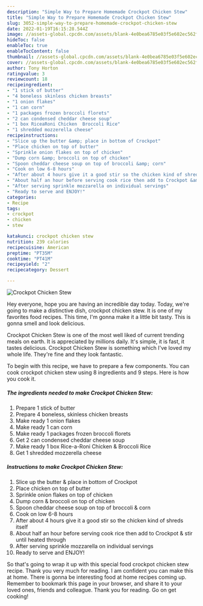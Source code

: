 ```yaml
---
description: "Simple Way to Prepare Homemade Crockpot Chicken Stew"
title: "Simple Way to Prepare Homemade Crockpot Chicken Stew"
slug: 3052-simple-way-to-prepare-homemade-crockpot-chicken-stew
date: 2022-01-19T16:15:28.544Z
image: //assets-global.cpcdn.com/assets/blank-4e0bea6785e03f5e602ec562f230caae08da540cada707380b4fe1bbebba43da.png
hideToc: false
enableToc: true
enableTocContent: false
thumbnail: //assets-global.cpcdn.com/assets/blank-4e0bea6785e03f5e602ec562f230caae08da540cada707380b4fe1bbebba43da.png
cover: //assets-global.cpcdn.com/assets/blank-4e0bea6785e03f5e602ec562f230caae08da540cada707380b4fe1bbebba43da.png
author: Tony Horton
ratingvalue: 3
reviewcount: 18
recipeingredient:
- "1 stick of butter"
- "4 boneless skinless chicken breasts"
- "1 onion flakes"
- "1 can corn"
- "1 packages frozen broccoli florets"
- "2 can condensed cheddar cheese soup"
- "1 box RiceaRoni Chicken  Broccoli Rice"
- "1 shredded mozzerella cheese"
recipeinstructions:
- "Slice up the butter &amp; place in bottom of Crockpot"
- "Place chicken on top of butter"
- "Sprinkle onion flakes on top of chicken"
- "Dump corn &amp; broccoli on top of chicken"
- "Spoon cheddar cheese soup on top of broccoli &amp; corn"
- "Cook on low 6-8 hours"
- "After about 4 hours give it a good stir so the chicken kind of shreds itself"
- "About half an hour before serving cook rice then add to Crockpot &amp; stir until heated through"
- "After serving sprinkle mozzarella on individual servings"
- "Ready to serve and ENJOY!"
categories:
- Recipe
tags:
- crockpot
- chicken
- stew

katakunci: crockpot chicken stew 
nutrition: 239 calories
recipecuisine: American
preptime: "PT35M"
cooktime: "PT41M"
recipeyield: "2"
recipecategory: Dessert

---
```



![Crockpot Chicken Stew](//assets-global.cpcdn.com/assets/blank-4e0bea6785e03f5e602ec562f230caae08da540cada707380b4fe1bbebba43da.png)

Hey everyone, hope you are having an incredible day today. Today, we're going to make a distinctive dish, crockpot chicken stew. It is one of my favorites food recipes. This time, I'm gonna make it a little bit tasty. This is gonna smell and look delicious.



Crockpot Chicken Stew is one of the most well liked of current trending meals on earth. It is appreciated by millions daily. It's simple, it is fast, it tastes delicious. Crockpot Chicken Stew is something which I've loved my whole life. They're fine and they look fantastic.


To begin with this recipe, we have to prepare a few components. You can cook crockpot chicken stew using 8 ingredients and 9 steps. Here is how you cook it.

<!--inarticleads1-->

##### The ingredients needed to make Crockpot Chicken Stew:

1. Prepare 1 stick of butter
1. Prepare 4 boneless, skinless chicken breasts
1. Make ready 1 onion flakes
1. Make ready 1 can corn
1. Make ready 1 packages frozen broccoli florets
1. Get 2 can condensed cheddar cheese soup
1. Make ready 1 box Rice-a-Roni Chicken &amp; Broccoli Rice
1. Get 1 shredded mozzerella cheese




<!--inarticleads2-->

##### Instructions to make Crockpot Chicken Stew:

1. Slice up the butter &amp; place in bottom of Crockpot
1. Place chicken on top of butter
1. Sprinkle onion flakes on top of chicken
1. Dump corn &amp; broccoli on top of chicken
1. Spoon cheddar cheese soup on top of broccoli &amp; corn
1. Cook on low 6-8 hours
1. After about 4 hours give it a good stir so the chicken kind of shreds itself
1. About half an hour before serving cook rice then add to Crockpot &amp; stir until heated through
1. After serving sprinkle mozzarella on individual servings
1. Ready to serve and ENJOY!



So that's going to wrap it up with this special food crockpot chicken stew recipe. Thank you very much for reading. I am confident you can make this at home. There is gonna be interesting food at home recipes coming up. Remember to bookmark this page in your browser, and share it to your loved ones, friends and colleague. Thank you for reading. Go on get cooking!
